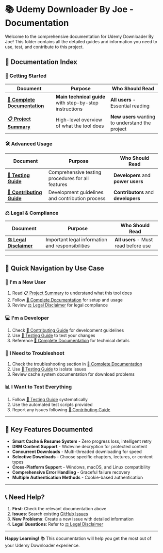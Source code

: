 # 📚 Udemy Downloader By Joe - Documentation

Welcome to the comprehensive documentation for Udemy Downloader By Joe! This folder contains all the detailed guides and information you need to use, test, and contribute to this project.

## 📖 Documentation Index

### 🚀 Getting Started

| Document | Purpose | Who Should Read |
|----------|---------|-----------------|
| **[📘 Complete Documentation](documentation.md)** | **Main technical guide** with step-by-step instructions | **All users** - Essential reading |
| **[📋 Project Summary](SUMMARY.md)** | High-level overview of what the tool does | **New users** wanting to understand the project |

### 🛠️ Advanced Usage

| Document | Purpose | Who Should Read |
|----------|---------|-----------------|
| **[🧪 Testing Guide](test.md)** | Comprehensive testing procedures for all features | **Developers** and **power users** |
| **[🤝 Contributing Guide](CONTRIBUTING.md)** | Development guidelines and contribution process | **Contributors** and **developers** |

### ⚖️ Legal & Compliance

| Document | Purpose | Who Should Read |
|----------|---------|-----------------|
| **[⚖️ Legal Disclaimer](LEGAL_DISCLAIMER.md)** | Important legal information and responsibilities | **All users** - Must read before use |

---

## 🎯 Quick Navigation by Use Case

### 👤 **I'm a New User**
1. Read [📋 Project Summary](SUMMARY.md) to understand what this tool does
2. Follow [📘 Complete Documentation](documentation.md) for setup and usage
3. Review [⚖️ Legal Disclaimer](LEGAL_DISCLAIMER.md) for legal compliance

### 💻 **I'm a Developer**
1. Check [🤝 Contributing Guide](CONTRIBUTING.md) for development guidelines
2. Use [🧪 Testing Guide](test.md) to test your changes
3. Reference [📘 Complete Documentation](documentation.md) for technical details

### 🔧 **I Need to Troubleshoot**
1. Check the troubleshooting section in [📘 Complete Documentation](documentation.md)
2. Use [🧪 Testing Guide](test.md) to isolate issues
3. Review cache system documentation for download problems

### 📊 **I Want to Test Everything**
1. Follow [🧪 Testing Guide](test.md) systematically
2. Use the automated test scripts provided
3. Report any issues following [🤝 Contributing Guide](CONTRIBUTING.md)

---

## 🌟 Key Features Documented

- **Smart Cache & Resume System** - Zero progress loss, intelligent retry
- **DRM Content Support** - Widevine decryption for protected content  
- **Concurrent Downloads** - Multi-threaded downloading for speed
- **Selective Downloads** - Choose specific chapters, lectures, or content types
- **Cross-Platform Support** - Windows, macOS, and Linux compatibility
- **Comprehensive Error Handling** - Graceful failure recovery
- **Multiple Authentication Methods** - Cookie-based authentication

---

## 📞 Need Help?

1. **First**: Check the relevant documentation above
2. **Issues**: Search existing [GitHub Issues](../../issues)
3. **New Problems**: Create a new issue with detailed information
4. **Legal Questions**: Refer to [⚖️ Legal Disclaimer](LEGAL_DISCLAIMER.md)

---

**Happy Learning!** 📚 This documentation will help you get the most out of your Udemy Downloader experience. 